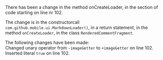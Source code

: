 There has been a change in the method onCreateLoader, in the section of code starting on line nr 102.
  
The change is in the constructorcall ```com.github.mobile.ui.MarkdownLoader()```, in a return statement, in the method ```onCreateLoader```, in the class ```RenderedCommentFragment```.
  
The following changes have been made:  
Changed unary operator from ```-imageGetter``` to ```+imageGetter``` on line 102.  
Inserted literal ```true``` on line 102.  

